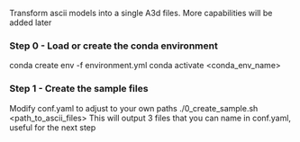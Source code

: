 Transform ascii models into a single A3d files. More capabilities will be added later

### Step 0 - Load or create the conda environment
conda create env -f environment.yml
conda activate <conda_env_name>

### Step 1 - Create the sample files
Modify conf.yaml to adjust to your own paths
./0_create_sample.sh <path_to_ascii_files>
This will output 3 files that you can name in conf.yaml, useful for the next step
